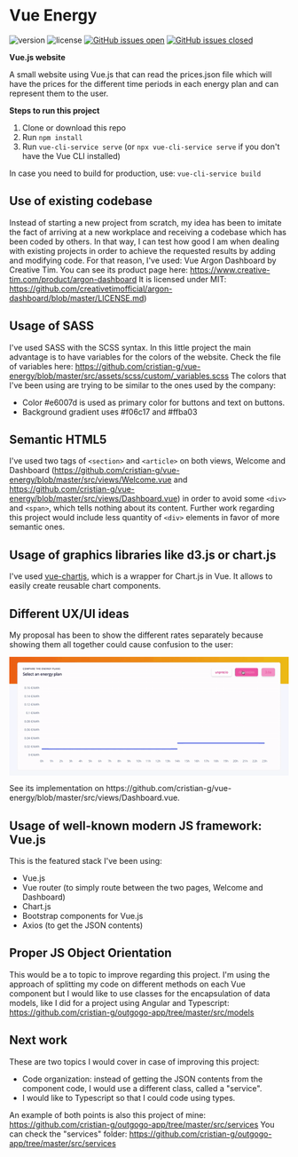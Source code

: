 # Vue Energy

 ![version](https://img.shields.io/badge/version-1.0.0-blue.svg)  ![license](https://img.shields.io/badge/license-MIT-blue.svg) [![GitHub issues open](https://img.shields.io/github/issues/cristian-g/vue-energy.svg?maxAge=2592000)](https://github.com/cristian-g/vue-energy/issues?q=is%3Aopen+is%3Aissue) [![GitHub issues closed](https://img.shields.io/github/issues-closed-raw/cristian-g/vue-energy.svg?maxAge=2592000)](https://github.com/cristian-g/vue-energy/issues?q=is%3Aissue+is%3Aclosed)


**Vue.js website**

A small website using Vue.js that can read the prices.json file which will have the prices for the different time periods in each energy plan and can represent them to the user.

**Steps to run this project**
1. Clone or download this repo
2. Run ```npm install```
3. Run ```vue-cli-service serve``` (or ```npx vue-cli-service serve``` if you don't have the Vue CLI installed)

In case you need to build for production, use: ```vue-cli-service build```

## Use of existing codebase
Instead of starting a new project from scratch, my idea has been to imitate the fact of arriving at a new workplace and receiving a codebase which has been coded by others. In that way, I can test how good I am when dealing with existing projects in order to achieve the requested results by adding and modifying code. For that reason, I've used: Vue Argon Dashboard by Creative Tim.
You can see its product page here: https://www.creative-tim.com/product/argon-dashboard
It is licensed under MIT: https://github.com/creativetimofficial/argon-dashboard/blob/master/LICENSE.md)

## Usage of SASS

I've used SASS with the SCSS syntax.
In this little project the main advantage is to have variables for the colors of the website. Check the file of variables here: https://github.com/cristian-g/vue-energy/blob/master/src/assets/scss/custom/_variables.scss
The colors that I've been using are trying to be similar to the ones used by the company:
- Color #e6007d is used as primary color for buttons and text on buttons.
- Background gradient uses #f06c17 and #ffba03

## Semantic HTML5

I've used two tags of ```<section>``` and ```<article>``` on both views, Welcome and Dashboard (https://github.com/cristian-g/vue-energy/blob/master/src/views/Welcome.vue and https://github.com/cristian-g/vue-energy/blob/master/src/views/Dashboard.vue) in order to avoid some ```<div>``` and ```<span>```, which tells nothing about its content. Further work regarding this project would include less quantity of ```<div>``` elements in favor of more semantic ones.

## Usage of graphics libraries like d3.js or chart.js

I've used [vue-chartjs](https://vue-chartjs.org/), which is a wrapper for Chart.js in Vue. It allows to easily create reusable chart components.

## Different UX/UI ideas

My proposal has been to show the different rates separately because showing them all together could cause confusion to the user:
<p align="center">
    <img align="center" alt="Variants" src="https://github.com/cristian-g/vue-energy/blob/master/demo.gif?raw=true">
</p>
See its implementation on https://github.com/cristian-g/vue-energy/blob/master/src/views/Dashboard.vue.

## Usage of well-known modern JS framework: Vue.js

This is the featured stack I've been using:
- Vue.js
- Vue router (to simply route between the two pages, Welcome and Dashboard)
- Chart.js
- Bootstrap components for Vue.js
- Axios (to get the JSON contents)

## Proper JS Object Orientation

This would be a to topic to improve regarding this project. I'm using the approach of splitting my code on different methods on each Vue component but I would like to use classes for the encapsulation of data models, like I did for a project using Angular and Typescript:
https://github.com/cristian-g/outgogo-app/tree/master/src/models

## Next work

These are two topics I would cover in case of improving this project:
- Code organization: instead of getting the JSON contents from the component code, I would use a different class, called a "service".
- I would like to Typescript so that I could code using types.

An example of both points is also this project of mine: https://github.com/cristian-g/outgogo-app/tree/master/src/services
You can check the "services" folder: https://github.com/cristian-g/outgogo-app/tree/master/src/services

